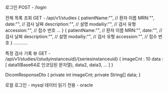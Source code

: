 로그인
POST - /login

전체 목록 조회
GET - /api/v1/studies
{
	patientName:"",  // 환자 이름
	MRN:"",
	date:"", // 검사 날짜
	description:"", // 설명
	modailiy:"", // 검사 유형
	accession:"", // 접수 번호
	...	
}
{
	patientName:"",  // 환자 이름
	MRN:"",
	date:"", // 검사 날짜
	description:"", // 설명
	modailiy:"", // 검사 유형
	accession:"", // 접수 번호
}
...........

특정 검사 기록 뷰
GET - /api/v1/studies/{studyinstanceuid}/{seriesinstanceuid}
{
imageCnt : 10
data : [
	data1(Base64로 인코딩된 문자열),
	data2,
	data3,
	...
]
}

DicomResponseDto {
private int imageCnt;
private String[] data;
}

로컬 로그인 - mysql
데이터 읽기 전용 - oracle

